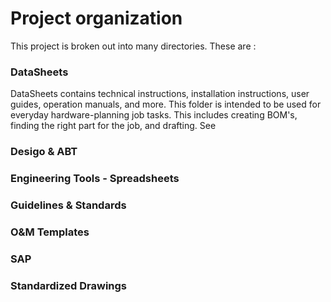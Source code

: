 # Project organization

This project is broken out into many directories. These are : 
### DataSheets
DataSheets contains technical instructions, installation instructions, user
guides, operation manuals, and more.  This folder is intended to be used for
everyday hardware-planning job tasks.  This includes creating BOM's, finding the
right part for the job, and drafting.
See 

### Desigo & ABT
### Engineering Tools - Spreadsheets
### Guidelines & Standards
### O&M Templates
### SAP
### Standardized Drawings
